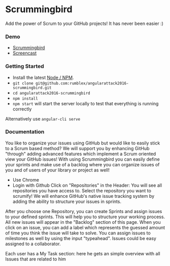 # Scrummingbird
Add the power of Scrum to your GitHub projects!
It has never been easier :)
### Demo
* [Scrummingbird](http://scrummingbird.codearcs.de)
* [Screencast](https://youtu.be/ZTxw6B3GhrE)

### Getting Started
* Install the latest [Node / NPM](https://nodejs.org).
* `git clone git@github.com:rumblex/angularattack2016-scrummingbird.git`
* `cd angularattack2016-scrummingbird`
* `npm install`
* `npm start` will start the server locally to test that everything is running correctly

Alternatively use `angular-cli serve`

### Documentation
You like to organize your issues using GitHub but would like to easily stick to a Scrum based method? We will support you by enhancing GitHub "through" adding advanced features which implement a Scrum oriented view your GitHub issues!
With using Scrummingbird you can easily define your sprints and make use of a backlog where you can organize issues of you and of users of your library or project as well!

- Use Chrome
- Login with Github
Click on "Repositories" in the Header:
You will see all repositories you have access to. Select the repository you want to scrumify! We will enhance GitHub's native issue tracking system by adding the ability to structure your issues in sprints.

After you choose one Repository, you can create Sprints and assign issues to your defined sprints. This will help you to structure your working process. All new issues will appear in the "Backlog" section of this page. When you click on an issue, you can add a label which represents the guessed amount of time you think the issue will take to solve. You can assign issues to milestones as well by using the input "typeahead".
Issues could be easy assigned to a collaborator.

Each user has a My Task section: here he gets an simple overview with all Issues that are related to him
